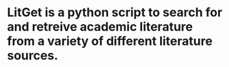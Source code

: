 # LitGet is a python script to search for and retreive academic literature from a variety of different literature sources. 
